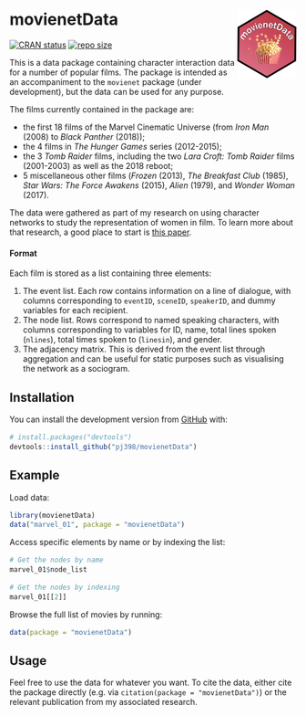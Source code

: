 
<!-- README.md is generated from README.Rmd. Please edit that file -->

# movienetData <img src="man/figures/README-logo.png" align="right" height="120"/>

<!-- badges: start -->

[![CRAN
status](https://www.r-pkg.org/badges/version/movienetData)](https://cran.r-project.org/package=movienetData)
[![repo
size](https://img.shields.io/github/repo-size/pj398/movienetData)](https://github.com/pj298/movienetData)
<!-- badges: end -->

This is a data package containing character interaction data for a
number of popular films. The package is intended as an accompaniment to
the `movienet` package (under development), but the data can be used for
any purpose.

The films currently contained in the package are:

  - the first 18 films of the Marvel Cinematic Universe (from *Iron Man*
    (2008) to *Black Panther* (2018));
  - the 4 films in *The Hunger Games* series (2012-2015);
  - the 3 *Tomb Raider* films, including the two *Lara Croft: Tomb
    Raider* films (2001-2003) as well as the 2018 reboot;
  - 5 miscellaneous other films (*Frozen* (2013), *The Breakfast Club*
    (1985), *Star Wars: The Force Awakens* (2015), *Alien* (1979), and
    *Wonder Woman* (2017).

The data were gathered as part of my research on using character
networks to study the representation of women in film. To learn more
about that research, a good place to start is [this
paper](https://doi.org/10.1080/14680777.2018.1510846).

#### Format

Each film is stored as a list containing three elements:

1.  The event list. Each row contains information on a line of dialogue,
    with columns corresponding to `eventID`, `sceneID`, `speakerID`, and
    dummy variables for each recipient.
2.  The node list. Rows correspond to named speaking characters, with
    columns corresponding to variables for ID, name, total lines spoken
    (`nlines`), total times spoken to (`linesin`), and gender.
3.  The adjacency matrix. This is derived from the event list through
    aggregation and can be useful for static purposes such as
    visualising the network as a sociogram.

## Installation

You can install the development version from
[GitHub](https://github.com/) with:

``` r
# install.packages("devtools")
devtools::install_github("pj398/movienetData")
```

## Example

Load data:

``` r
library(movienetData)
data("marvel_01", package = "movienetData")
```

Access specific elements by name or by indexing the list:

``` r
# Get the nodes by name
marvel_01$node_list
```

``` r
# Get the nodes by indexing
marvel_01[[2]]
```

Browse the full list of movies by running:

``` r
data(package = "movienetData")
```

## Usage

Feel free to use the data for whatever you want. To cite the data,
either cite the package directly (e.g. via `citation(package =
"movienetData")`) or the relevant publication from my associated
research.
